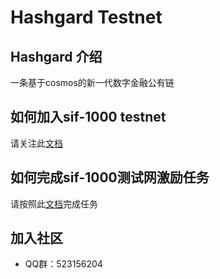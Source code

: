 # Hashgard Testnet
## Hashgard 介绍
一条基于cosmos的新一代数字金融公有链

## 如何加入sif-1000 testnet
请关注此[文档](https://github.com/hashgard/testnets/tree/master/docs_CN)

## 如何完成sif-1000测试网激励任务
请按照此[文档](https://github.com/hashgard/testnets/tree/master/sif/sif-1000)完成任务

## 加入社区
- QQ群：523156204
